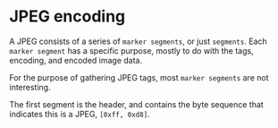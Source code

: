 # JPEG encoding

A JPEG consists of a series of `marker segments`, or just `segments`.  Each `marker segment` has a specific purpose, mostly to do with the tags, encoding, and encoded image data.

For the purpose of gathering JPEG tags, most `marker segments` are not interesting.

The first segment is the header, and contains the byte sequence that indicates this is a JPEG, `[0xff, 0xd8]`.
